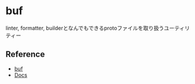 # buf

linter, formatter, builderとなんでもできるprotoファイルを取り扱うユーティリティー

## Reference

- [buf](https://github.com/bufbuild/buf)
- [Docs](https://buf.build/)
